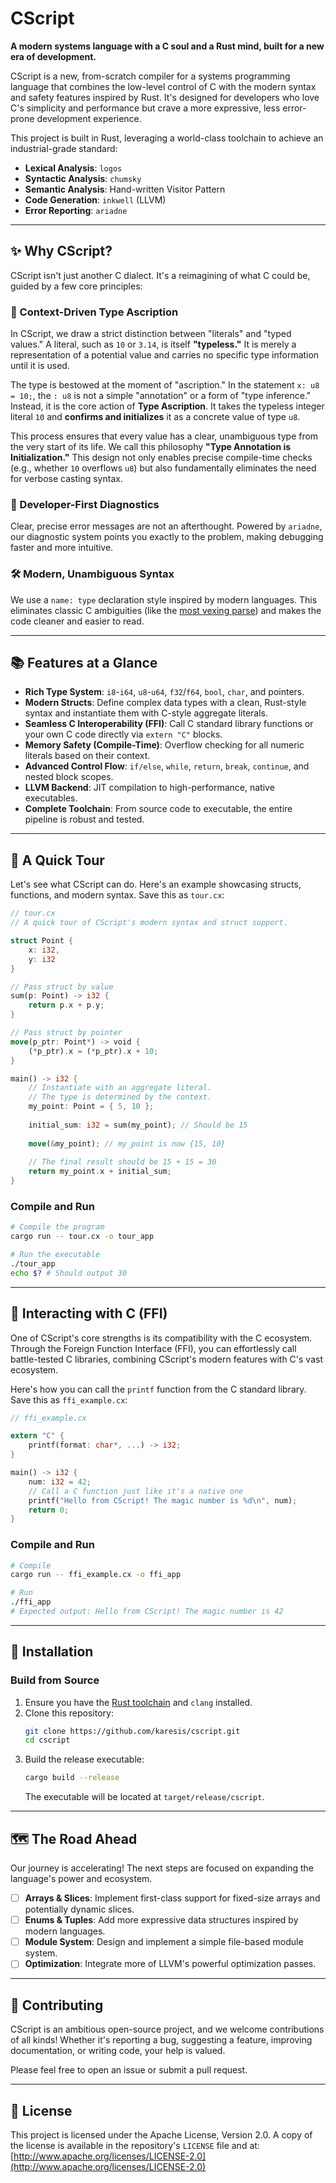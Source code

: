 # **CScript**

**A modern systems language with a C soul and a Rust mind, built for a new era of development.**

CScript is a new, from-scratch compiler for a systems programming language that combines the low-level control of C with the modern syntax and safety features inspired by Rust. It's designed for developers who love C's simplicity and performance but crave a more expressive, less error-prone development experience.

This project is built in Rust, leveraging a world-class toolchain to achieve an industrial-grade standard:

  * **Lexical Analysis**: `logos`
  * **Syntactic Analysis**: `chumsky`
  * **Semantic Analysis**: Hand-written Visitor Pattern
  * **Code Generation**: `inkwell` (LLVM)
  * **Error Reporting**: `ariadne`

-----

## ✨ **Why CScript?**

CScript isn't just another C dialect. It's a reimagining of what C could be, guided by a few core principles:

### **🧠 Context-Driven Type Ascription**

In CScript, we draw a strict distinction between "literals" and "typed values." A literal, such as `10` or `3.14`, is itself **"typeless."** It is merely a representation of a potential value and carries no specific type information until it is used.

The type is bestowed at the moment of "ascription." In the statement `x: u8 = 10;`, the `: u8` is not a simple "annotation" or a form of "type inference." Instead, it is the core action of **Type Ascription**. It takes the typeless integer literal `10` and **confirms and initializes** it as a concrete value of type `u8`.

This process ensures that every value has a clear, unambiguous type from the very start of its life. We call this philosophy **"Type Annotation is Initialization."** This design not only enables precise compile-time checks (e.g., whether `10` overflows `u8`) but also fundamentally eliminates the need for verbose casting syntax.

### **💖 Developer-First Diagnostics**

Clear, precise error messages are not an afterthought. Powered by `ariadne`, our diagnostic system points you exactly to the problem, making debugging faster and more intuitive.

### **🛠️ Modern, Unambiguous Syntax**

We use a `name: type` declaration style inspired by modern languages. This eliminates classic C ambiguities (like the [most vexing parse](https://en.wikipedia.org/wiki/Most_vexing_parse)) and makes the code cleaner and easier to read.

-----

## 📚 **Features at a Glance**

  * **Rich Type System**: `i8`-`i64`, `u8`-`u64`, `f32`/`f64`, `bool`, `char`, and pointers.
  * **Modern Structs**: Define complex data types with a clean, Rust-style syntax and instantiate them with C-style aggregate literals.
  * **Seamless C Interoperability (FFI)**: Call C standard library functions or your own C code directly via `extern "C"` blocks.
  * **Memory Safety (Compile-Time)**: Overflow checking for all numeric literals based on their context.
  * **Advanced Control Flow**: `if/else`, `while`, `return`, `break`, `continue`, and nested block scopes.
  * **LLVM Backend**: JIT compilation to high-performance, native executables.
  * **Complete Toolchain**: From source code to executable, the entire pipeline is robust and tested.

-----

## 🚀 **A Quick Tour**

Let's see what CScript can do. Here's an example showcasing structs, functions, and modern syntax. Save this as `tour.cx`:

```rust
// tour.cx
// A quick tour of CScript's modern syntax and struct support.

struct Point {
    x: i32,
    y: i32
}

// Pass struct by value
sum(p: Point) -> i32 {
    return p.x + p.y;
}

// Pass struct by pointer
move(p_ptr: Point*) -> void {
    (*p_ptr).x = (*p_ptr).x + 10;
}

main() -> i32 {
    // Instantiate with an aggregate literal.
    // The type is determined by the context.
    my_point: Point = { 5, 10 };
    
    initial_sum: i32 = sum(my_point); // Should be 15
    
    move(&my_point); // my_point is now {15, 10}
    
    // The final result should be 15 + 15 = 30
    return my_point.x + initial_sum;
}
```

### **Compile and Run**

```bash
# Compile the program
cargo run -- tour.cx -o tour_app

# Run the executable
./tour_app
echo $? # Should output 30
```

-----

## 🔗 **Interacting with C (FFI)**

One of CScript's core strengths is its compatibility with the C ecosystem. Through the Foreign Function Interface (FFI), you can effortlessly call battle-tested C libraries, combining CScript's modern features with C's vast ecosystem.

Here's how you can call the `printf` function from the C standard library. Save this as `ffi_example.cx`:

```rust
// ffi_example.cx

extern "C" {
    printf(format: char*, ...) -> i32;
}

main() -> i32 {
    num: i32 = 42;
    // Call a C function just like it's a native one
    printf("Hello from CScript! The magic number is %d\n", num);
    return 0;
}
```

### **Compile and Run**

```bash
# Compile
cargo run -- ffi_example.cx -o ffi_app

# Run
./ffi_app
# Expected output: Hello from CScript! The magic number is 42
```

-----

## 🔧 **Installation**

### **Build from Source**

1.  Ensure you have the [Rust toolchain](https://rustup.rs/) and `clang` installed.
2.  Clone this repository:
    ```bash
    git clone https://github.com/karesis/cscript.git
    cd cscript
    ```
3.  Build the release executable:
    ```bash
    cargo build --release
    ```
    The executable will be located at `target/release/cscript`.

-----

## 🗺️ **The Road Ahead**

Our journey is accelerating\! The next steps are focused on expanding the language's power and ecosystem.

  * [ ] **Arrays & Slices**: Implement first-class support for fixed-size arrays and potentially dynamic slices.
  * [ ] **Enums & Tuples**: Add more expressive data structures inspired by modern languages.
  * [ ] **Module System**: Design and implement a simple file-based module system.
  * [ ] **Optimization**: Integrate more of LLVM's powerful optimization passes.

-----

## 🙌 **Contributing**

CScript is an ambitious open-source project, and we welcome contributions of all kinds\! Whether it's reporting a bug, suggesting a feature, improving documentation, or writing code, your help is valued.

Please feel free to open an issue or submit a pull request.

-----

## 📜 **License**

This project is licensed under the Apache License, Version 2.0. A copy of the license is available in the repository's `LICENSE` file and at: [http://www.apache.org/licenses/LICENSE-2.0](http://www.apache.org/licenses/LICENSE-2.0)